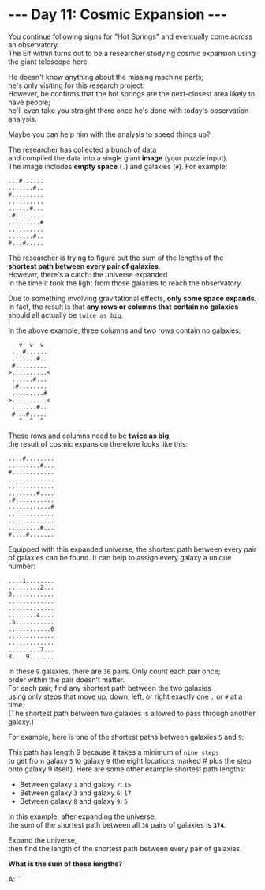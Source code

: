 # --- Day 11: Cosmic Expansion ---

You continue following signs for "Hot Springs" and eventually come across an observatory.  
The Elf within turns out to be a researcher studying cosmic expansion using the giant telescope here.

He doesn't know anything about the missing machine parts;  
he's only visiting for this research project.  
However, he confirms that the hot springs are the next-closest area likely to have people;  
he'll even take you straight there once he's done with today's observation analysis.

Maybe you can help him with the analysis to speed things up?

The researcher has collected a bunch of data  
and compiled the data into a single giant **image** (your puzzle input).  
The image includes **empty space** (`.`) and galaxies (`#`). For example:

```text
...#......
.......#..
#.........
..........
......#...
.#........
.........#
..........
.......#..
#...#.....
```

The researcher is trying to figure out the sum of the lengths of the  
**shortest path between every pair of galaxies**.  
However, there's a catch: the universe expanded  
in the time it took the light from those galaxies to reach the observatory.

Due to something involving gravitational effects, **only some space expands**.  
In fact, the result is that **any rows or columns that contain no galaxies**  
should all actually be `twice as big`.

In the above example, three columns and two rows contain no galaxies:

```text
   v  v  v
 ...#......
 .......#..
 #.........
>..........<
 ......#...
 .#........
 .........#
>..........<
 .......#..
 #...#.....
   ^  ^  ^
```

These rows and columns need to be **twice as big**;  
the result of cosmic expansion therefore looks like this:

```text
....#........
.........#...
#............
.............
.............
........#....
.#...........
............#
.............
.............
.........#...
#....#.......
```

Equipped with this expanded universe, the shortest path between every pair of galaxies can be found. It can help to assign every galaxy a unique number:

```text
....1........
.........2...
3............
.............
.............
........4....
.5...........
............6
.............
.............
.........7...
8....9.......
```

In these `9` galaxies, there are `36` pairs. Only count each pair once;  
order within the pair doesn't matter.  
For each pair, find any shortest path between the two galaxies  
using only steps that move up, down, left, or right exactly one `.` or `#` at a time.  
(The shortest path between two galaxies is allowed to pass through another galaxy.)

For example, here is one of the shortest paths between galaxies `5` and `9`:

This path has length 9 because it takes a minimum of `nine steps`  
to get from galaxy `5` to galaxy `9`
(the eight locations marked # plus the step onto galaxy 9 itself).
Here are some other example shortest path lengths:

- Between galaxy `1` and galaxy `7`: `15`
- Between galaxy `3` and galaxy `6`: `17`
- Between galaxy `8` and galaxy `9`: `5`

In this example, after expanding the universe,  
the sum of the shortest path between all `36` pairs of galaxies is **`374`**.

Expand the universe,  
then find the length of the shortest path between every pair of galaxies.

**What is the sum of these lengths?**

A: ``
